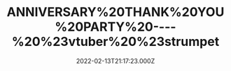 ---
title: "ANNIVERSARY%20THANK%20YOU%20PARTY%20----%20%23vtuber%20%23strumpet"
videoSrc: https://f000.backblazeb2.com/file/futureporn/projektmelody-chaturbate-2022-02-13.mp4
videoSrcHash: bafybeidxeg5jia44722ewvzw3estbe44twhad54vgsdjqldngum77gdjni?filename=projektmelody-chaturbate-20220213T211723Z-source.mp4
video720Hash: 
video480Hash: 
video360Hash: 
video240Hash: bafybeib5wcl4udxaxoltizfsofsbrigqxhbdpfha7vpr64725t5wflc5vq?filename=projektmelody-chaturbate-20220213T211723Z-240p.mp4
thinHash: 
thiccHash: bafkreiht7atfdjukqtm43qjoearvvqywin2zhdnotcvjbjq4bva3wqy5sa?filename=20220213T211723Z-thicc.jpg
announceTitle: "TODAY%3A%20thank%20yous%20%26%20anniversary%20art%20review%20on%20cb%21%21%21%20%20%20%20%20TOMORROW%3A%203D%20%22Year%20of%20the%20Tiger%22%20Mel%20skin%20on%20CB%20%26%20Twitch%20---%20hyped%20to%20share%20the%20loooove"
announceUrl: https://twitter.com/ProjektMelody/status/1492971187047374849
date: 2022-02-13T21:17:23.000Z
note: 
video240TmpFilePath: 
tmpFilePath: /root/projektmelody-chaturbate-2022-02-13.mp4
layout: layouts/vod.njk
tags:
---